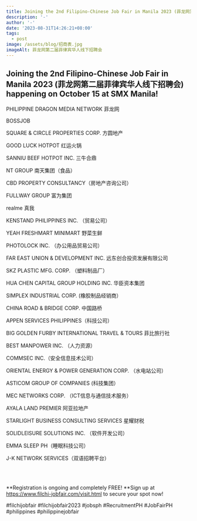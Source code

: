 ```yaml
---
title: Joining the 2nd Filipino-Chinese Job Fair in Manila 2023 (菲龙网第二届菲律宾华人线下招聘会)
description: '-'
author: '-'
date: '2023-08-31T14:26:21+08:00'
tags:
  - post
image: /assets/blog/招商表.jpg
imageAlt: 菲龙网第二届菲律宾华人线下招聘会
---
```

## **Joining the 2nd Filipino-Chinese Job Fair in Manila 2023     (菲龙网第二届菲律宾华人线下招聘会) happening on October 15 at SMX Manila!**

PHILIPPINE DRAGON MEDIA NETWORK 菲龙网 

BOSSJOB

SQUARE & CIRCLE PROPERTIES CORP. 方圆地产

GOOD LUCK HOTPOT 红运火锅

SANNIU BEEF HOTPOT INC. 三牛合鼎 

NT GROUP 南天集团（食品）

CBD PROPERTY CONSULTANCY（房地产咨询公司）

FULLWAY GROUP 富为集团

realme 真我

KENSTAND PHILIPPINES INC. （贸易公司）

YEAH FRESHMART MINIMART 野菜生鲜

PHOTOLOCK INC. （办公用品贸易公司）

FAR EAST UNION & DEVELOPMENT INC. 远东创合投资发展有限公司

SKZ PLASTIC MFG. CORP. （塑料制品厂）

HUA CHEN CAPITAL GROUP HOLDING INC. 华臣资本集团

SIMPLEX INDUSTRIAL CORP. (橡胶制品经销商）

CHINA ROAD & BRIDGE CORP. 中国路桥

APPEN SERVICES PHILIPPINES（科技公司）

BIG GOLDEN FURBY INTERNATIONAL TRAVEL & TOURS 菲比旅行社

BEST MANPOWER INC. （人力资源）

COMMSEC INC.（安全信息技术公司）

ORIENTAL ENERGY & POWER GENERATION CORP. （水电站公司）

ASTICOM GROUP OF COMPANIES (科技集团）

MEC NETWORKS CORP. （ICT信息与通信技术服务）

AYALA LAND PREMIER 阿亚拉地产

STARLIGHT BUSINESS CONSULTING SERVICES 星耀财税

SOLIDLEISURE SOLUTIONS INC. （软件开发公司）

EMMA SLEEP PH（睡眠科技公司）

J-K NETWORK SERVICES（双语招聘平台）

<br> <br>

**Registration is ongoing and completely FREE! **Sign up at <https://www.filchi-jobfair.com/visit.html> to secure your spot now!

\#filchijobfair #filchijobfair2023 #jobsph #RecruitmentPH #JobFairPH #philippines #philippinejobfair
